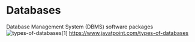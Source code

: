 # Databases
Database Management System (DBMS) software packages
![types-of-databases](https://user-images.githubusercontent.com/52033681/79323444-840dfb80-7f0e-11ea-94e1-c19cafaf6abd.png)[1]
https://www.javatpoint.com/types-of-databases
